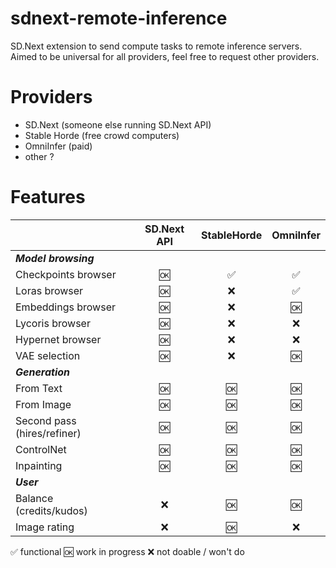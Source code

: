 # sdnext-remote-inference
SD.Next extension to send compute tasks to remote inference servers.
Aimed to be universal for all providers, feel free to request other providers.

# Providers
- SD.Next (someone else running SD.Next API)
- Stable Horde (free crowd computers)
- OmniInfer (paid)
- other ?

# Features
|                             | SD.Next API | StableHorde | OmniInfer |
|-----------------------------|:-----------:|:-----------:|:---------:|
| ***Model browsing***        |             |             |           |
| Checkpoints browser         |      🆗      |      ✅      |     ✅     |
| Loras browser               |      🆗      |      ❌      |     ✅     |
| Embeddings browser          |      🆗      |      ❌      |     🆗     |
| Lycoris browser             |      🆗      |      ❌      |     ❌     |
| Hypernet browser            |      🆗      |      ❌      |     ❌     |
| VAE selection               |      🆗      |      ❌      |     🆗     |
| ***Generation***            |             |             |           |
| From Text                   |      🆗      |      🆗      |     🆗     |
| From Image                  |      🆗      |      🆗      |     🆗     |
| Second pass (hires/refiner) |      🆗      |      🆗      |     🆗     |
| ControlNet                  |      🆗      |      🆗      |     🆗     |
| Inpainting                  |      🆗      |      🆗      |     🆗     |
| ***User***                  |             |             |           |
| Balance (credits/kudos)     |      ❌      |      🆗      |     🆗     |
| Image rating                |      ❌      |      🆗      |     ❌     |

✅ functional
🆗 work in progress
❌ not doable / won't do
